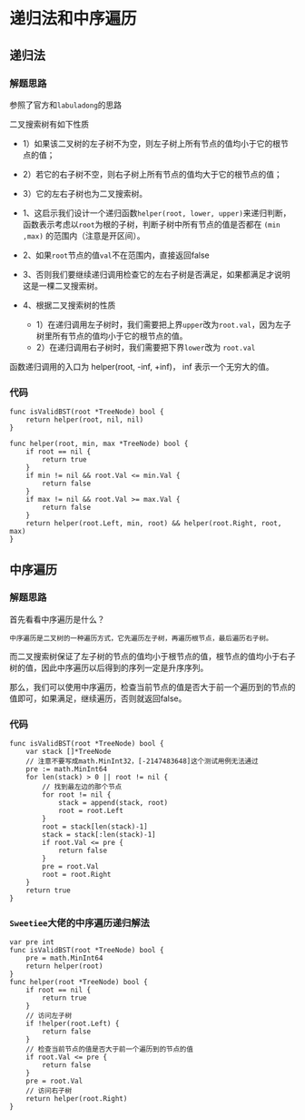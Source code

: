 # 递归法和中序遍历
## 递归法
### 解题思路
参照了官方和``labuladong``的思路

二叉搜索树有如下性质
* 1）如果该二叉树的左子树不为空，则左子树上所有节点的值均小于它的根节点的值；
* 2）若它的右子树不空，则右子树上所有节点的值均大于它的根节点的值；
* 3）它的左右子树也为二叉搜索树。

* 1、这启示我们设计一个递归函数``helper(root, lower, upper)``来递归判断，函数表示考虑以``root``为根的子树，判断子树中所有节点的值是否都在 ``(min ,max)`` 的范围内（注意是开区间）。
* 2、如果``root``节点的值``val``不在范围内，直接返回false
* 3、否则我们要继续递归调用检查它的左右子树是否满足，如果都满足才说明这是一棵二叉搜索树。
* 4、根据二叉搜索树的性质
    * 1）在递归调用左子树时，我们需要把上界``upper``改为``root.val``，因为左子树里所有节点的值均小于它的根节点的值。
    * 2）在递归调用右子树时，我们需要把下界``lower``改为 ``root.val``

函数递归调用的入口为 helper(root, -inf, +inf)， inf 表示一个无穷大的值。

### 代码
```golang
func isValidBST(root *TreeNode) bool {
	return helper(root, nil, nil)
}

func helper(root, min, max *TreeNode) bool {
	if root == nil {
		return true
	}
	if min != nil && root.Val <= min.Val {
		return false
	}
	if max != nil && root.Val >= max.Val {
		return false
	}
	return helper(root.Left, min, root) && helper(root.Right, root, max)
}
```

## 中序遍历
### 解题思路
首先看看中序遍历是什么？
```
中序遍历是二叉树的一种遍历方式，它先遍历左子树，再遍历根节点，最后遍历右子树。
```
而二叉搜索树保证了左子树的节点的值均小于根节点的值，根节点的值均小于右子树的值，因此中序遍历以后得到的序列一定是升序序列。

那么，我们可以使用中序遍历，检查当前节点的值是否大于前一个遍历到的节点的值即可，如果满足，继续遍历，否则就返回false。

### 代码
```
func isValidBST(root *TreeNode) bool {
	var stack []*TreeNode
	// 注意不要写成math.MinInt32，[-2147483648]这个测试用例无法通过
	pre := math.MinInt64
	for len(stack) > 0 || root != nil {
		// 找到最左边的那个节点
		for root != nil {
			stack = append(stack, root)
			root = root.Left
		}
		root = stack[len(stack)-1]
		stack = stack[:len(stack)-1]
		if root.Val <= pre {
			return false
		}
		pre = root.Val
		root = root.Right
	}
	return true
}
```
### ``Sweetiee``大佬的中序遍历递归解法
```
var pre int
func isValidBST(root *TreeNode) bool {
	pre = math.MinInt64
	return helper(root)
}
func helper(root *TreeNode) bool {
	if root == nil {
		return true
	}
	// 访问左子树
	if !helper(root.Left) {
		return false
	}
	// 检查当前节点的值是否大于前一个遍历到的节点的值
	if root.Val <= pre {
		return false
	}
	pre = root.Val
	// 访问右子树
	return helper(root.Right)
}
```
